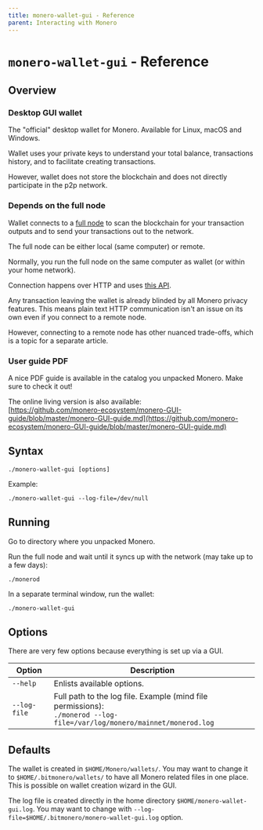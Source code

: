 ```yaml
---
title: monero-wallet-gui - Reference
parent: Interacting with Monero
---
```


# `monero-wallet-gui` - Reference

## Overview

### Desktop GUI wallet

The "official" desktop wallet for Monero. Available for Linux, macOS and Windows.

Wallet uses your private keys to understand your total balance,
transactions history, and to facilitate creating transactions.

However, wallet does not store the blockchain and does not directly participate in the p2p network.

### Depends on the full node 

Wallet connects to a [full node](/interacting/monerod-reference) to scan the blockchain for your transaction outputs and to send your transactions out to the network.   

The full node can be either local (same computer) or remote.

Normally, you run the full node on the same computer as wallet (or within your home network).

Connection happens over HTTP and uses [this API](https://www.getmonero.org/resources/developer-guides/wallet-rpc.html).

Any transaction leaving the wallet is already blinded by all Monero privacy features.
This means plain text HTTP communication isn't an issue on its own even if you connect to a remote node.

However, connecting to a remote node has other nuanced trade-offs, which is a topic for a separate article. 

### User guide PDF

A nice PDF guide is available in the catalog you unpacked Monero. Make sure to check it out!

The online living version is also available:<br />
[https://github.com/monero-ecosystem/monero-GUI-guide/blob/master/monero-GUI-guide.md](https://github.com/monero-ecosystem/monero-GUI-guide/blob/master/monero-GUI-guide.md)

## Syntax

`./monero-wallet-gui [options]`

Example:

`./monero-wallet-gui --log-file=/dev/null`

## Running

Go to directory where you unpacked Monero.

Run the full node and wait until it syncs up with the network (may take up to a few days):

`./monerod`

In a separate terminal window, run the wallet:

`./monero-wallet-gui`

## Options

There are very few options because everything is set up via a GUI.

| Option              | Description
|---------------------|--------------------------------------------------------------------------------------------------------------------------------------
| `--help`            | Enlists available options.
| `--log-file`        | Full path to the log file. Example (mind file permissions): <br/>`./monerod --log-file=/var/log/monero/mainnet/monerod.log`

## Defaults

The wallet is created in `$HOME/Monero/wallets/`.
You may want to change it to `$HOME/.bitmonero/wallets/` to have all Monero related files in one place.
This is possible on wallet creation wizard in the GUI. 

The log file is created directly in the home directory `$HOME/monero-wallet-gui.log`.
You may want to change with `--log-file=$HOME/.bitmonero/monero-wallet-gui.log` option. 
